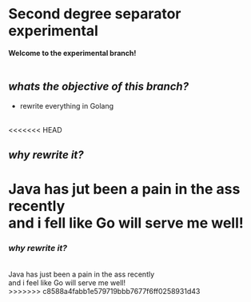 # Second degree separator experimental

**Welcome to the experimental branch!**<br>
<br>

## *whats the objective of this branch?*<br>

- rewrite everything in Golang<br>
<br>
<<<<<<< HEAD

## *why rewrite it?*

Java has jut been a pain in the ass recently<br>
  and i fell like Go will serve me well!<br>
=======
### *why rewrite it?* <br>
<br>
Java has just been a pain in the ass recently<br>
  and i feel like Go will serve me well!<br>
>>>>>>> c8588a4fabb1e579719bbb7677f6ff0258931d43
